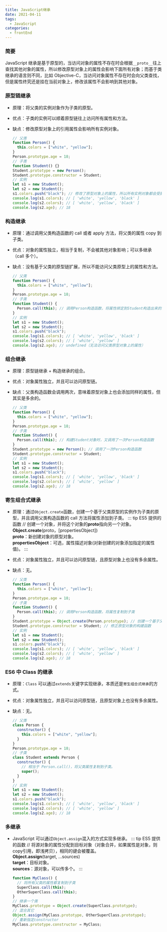 ```yaml
---
title: JavaScript继承
date: 2021-04-11
tags:
  - JavaScript
categories:
  - frontEnd
---
```


### 简要

JavaScript 继承是基于原型的，当访问对象的属性不存在时会根据`__proto__`往上查找其他对象的属性，所以修改原型对象上的属性会影响下面所有对象；而基于类继承的语言则不同，比如 Objective-C，当访问对象属性不存在时会向父类查找，但是属性终究还是挂在当前对象上，修改该属性不会影响到其他对象。

<!-- more -->

### 原型链继承

- 原理：将父类的实例对象作为子类的原型。
- 优点：子类的实例可以顺着原型链往上访问所有属性和方法。
- 缺点：修改原型对象上的引用属性会影响所有实例对象。

  ```js
  // 父类
  function Person() {
    this.colors = ["white", "yellow"];
  }
  Person.prototype.age = 18;
  // 子类
  function Student() {}
  Student.prototype = new Person();
  Student.prototype.constructor = Student;
  // 实例
  let s1 = new Student();
  let s2 = new Student();
  s1.colors.push("black"); // 修改了原型对象上的属性，所以所有实例对象都会受影响
  console.log(s1.colors); // [ 'white', 'yellow', 'black' ]
  console.log(s2.colors); // [ 'white', 'yellow', 'black' ]
  console.log(s2.age); // 18
  ```

### 构造继承

- 原理：通过调用父类构造函数的 call 或者 apply 方法，将父类的属性 copy 到子类。
- 优点：对象的属性独立，相当于复制，不会被其他对象影响；可以多继承（call 多个）。
- 缺点：没有基于父类的原型链扩展，所以不能访问父类原型上的属性和方法。

  ```js
  // 父类
  function Person() {
    this.colors = ["white", "yellow"];
  }
  Person.prototype.age = 18;
  // 子类
  function Student() {
    Person.call(this); // 调用Person构造函数，将属性绑定到Student构造出来的对象上
  }
  // 实例
  let s1 = new Student();
  let s2 = new Student();
  s1.colors.push("black");
  console.log(s1.colors); // [ 'white', 'yellow', 'black' ]
  console.log(s2.colors); // [ 'white', 'yellow' ]
  console.log(s2.age); // undefined（无法访问父类原型对象上的属性）
  ```

### 组合继承

- 原理：原型链继承 + 构造继承的组合。
- 优点：对象属性独立，并且可以访问原型链。
- 缺点：父类构造函数会调用两次，意味着原型对象上也会添加同样的属性，但其实是多余的。

  ```js
  // 父类
  function Person() {
    this.colors = ["white", "yellow"];
  }
  Person.prototype.age = 18;
  // 子类
  function Student() {
    Person.call(this); // 构建Student对象时，又调用了一次Person构造函数
  }
  Student.prototype = new Person(); // 调用了一次Person构造函数
  Student.prototype.constructor = Student;
  // 实例
  let s1 = new Student();
  let s2 = new Student();
  s1.colors.push("black");
  console.log(s1.colors); // [ 'white', 'yellow', 'black' ]
  console.log(s2.colors); // [ 'white', 'yellow' ]
  console.log(s2.age); // 18
  ```

### 寄生组合式继承

- 原理：通过`Object.create`函数，创建一个基于父类原型的实例作为子类的原型，并且调用父类构造函数的 call 方法将属性添加到子类。
  ::: tip ES5 提供的函数
  // 创建一个对象，并将这个对象的**proto**指向另一个对象。 <br>
  **Object.create**(proto，[propertiesObject]) <br>
  **proto**：新创建对象的原型对象。<br>
  **propertiesObject**：可选，属性描述对象(对新创建的对象添加指定的属性值)。
  :::
- 优点：对象属性独立，并且可以访问原型链，且原型对象上也没有多余属性。
- 缺点：无。

  ```js
  // 父类
  function Person() {
    this.colors = ["white", "yellow"];
  }
  Person.prototype.age = 18;
  // 子类
  function Student() {
    Person.call(this); // 调用Person构造函数，将属性复制到子类
  }
  Student.prototype = Object.create(Person.prototype); // 创建一个基于父类原型的实例
  Student.prototype.constructor = Student; // 修正原型对象的构建函数
  // 实例
  let s1 = new Student();
  let s2 = new Student();
  s1.colors.push("black");
  console.log(s1.colors); // [ 'white', 'yellow', 'black' ]
  console.log(s2.colors); // [ 'white', 'yellow' ]
  console.log(s2.age); // 18
  ```

### ES6 中 Class 的继承

- 原理：`Class` 可以通过`extends`关键字实现继承，本质还是`寄生组合式继承`的方式。
- 优点：对象属性独立，并且可以访问原型链，且原型对象上也没有多余属性。
- 缺点：无。

  ```js
  // 父类
  class Person {
    constructor() {
      this.colors = ["white", "yellow"];
    }
  }
  Person.prototype.age = 18;
  // 子类
  class Student extends Person {
    constructor() {
      // 相当于 Person.call()，将父类属性复制到子类。
      super();
    }
  }
  // 实例
  let s1 = new Student();
  let s2 = new Student();
  s1.colors.push("black");
  console.log(s1.colors); // [ 'white', 'yellow', 'black' ]
  console.log(s2.colors); // [ 'white', 'yellow' ]
  console.log(s2.age); // 18
  ```

### 多继承

- JavaScript 可以通过`Object.assign`混入的方式实现多继承。
  ::: tip ES5 提供的函数
  // 将源对象的属性分配到目标对象（对象合并，如果属性是对象，则copy引用，即浅拷贝），相同的键会被覆盖。 <br>
  **Object.assign**(target, ...sources) <br>
  **target**：目标对象。<br>
  **sources**：源对象，可以传多个。
  :::

  ```js
  function MyClass() {
    // 将所有父类的属性都复制到子类
    SuperClass.call(this);
    OtherSuperClass.call(this);
  }
  // 继承一个类
  MyClass.prototype = Object.create(SuperClass.prototype);
  // 混合其它
  Object.assign(MyClass.prototype, OtherSuperClass.prototype);
  // 重新指定constructor
  MyClass.prototype.constructor = MyClass;
  ```
